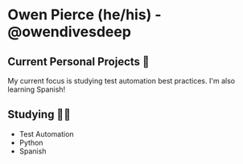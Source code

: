 # Owen Pierce (he/his) - @owendivesdeep

## Current Personal Projects 🔭
My current focus is studying test automation best practices. I'm also learning Spanish!

## Studying 👨‍🔬
* Test Automation
* Python
* Spanish

<!--
**opierce/opierce** is a ✨ _special_ ✨ repository because its `README.md` (this file) appears on your GitHub profile.

Here are some ideas to get you started:

- 🔭 I’m currently working on ...
- 🌱 I’m currently learning ...
- 👯 I’m looking to collaborate on ...
- 🤔 I’m looking for help with ...
- 💬 Ask me about ...
- 📫 How to reach me: ...
- 😄 Pronouns: ...
- ⚡ Fun fact: ...
-->
